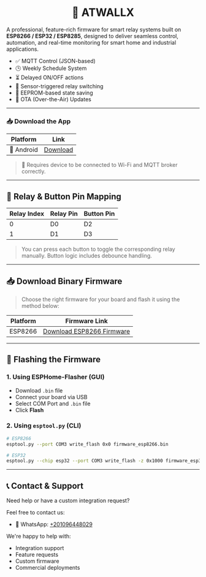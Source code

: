 <h1 align="center">🔌 ATWALLX</h1>

A professional, feature-rich firmware for smart relay systems built on **ESP8266 / ESP32 / ESP8285**, designed to deliver seamless control, automation, and real-time monitoring for smart home and industrial applications.



- ✅ MQTT Control (JSON-based)
- 🕒 Weekly Schedule System
- ⏳ Delayed ON/OFF actions
- 🧲 Sensor-triggered relay switching
- 🧠 EEPROM-based state saving
- 📶 OTA (Over-the-Air) Updates
----
### 📥 Download the App

| Platform | Link |
|----------|------|
| 📱 Android | [Download](https://github.com/ARDUTECH0/smart-home/raw/refs/heads/main/app-release.apk) |


> 🔑 Requires device to be connected to Wi-Fi and MQTT broker correctly.

---

## 🧮 Relay & Button Pin Mapping

| Relay Index | Relay Pin | Button Pin |
|-------------|-----------|------------|
| 0           | D0        | D2         |
| 1           | D1        | D3         |

> You can press each button to toggle the corresponding relay manually. Button logic includes debounce handling.

---
## 📥 Download Binary Firmware

> Choose the right firmware for your board and flash it using the method below:

| Platform | Firmware Link |
|----------|----------------|
| ESP8266  | [Download ESP8266 Firmware](https://github.com/YourUsername/smart-relay-scheduler/releases/download/v1.0.4/firmware_esp8266.bin) |

---

## 🚀 Flashing the Firmware

### 1. Using ESPHome-Flasher (GUI)
- Download `.bin` file
- Connect your board via USB
- Select COM Port and `.bin` file
- Click **Flash**

### 2. Using `esptool.py` (CLI)
```bash
# ESP8266
esptool.py --port COM3 write_flash 0x0 firmware_esp8266.bin

# ESP32
esptool.py --chip esp32 --port COM3 write_flash -z 0x1000 firmware_esp32.bin
```
---

## 📞 Contact & Support

Need help or have a custom integration request?

Feel free to contact us:

- 💬 WhatsApp: [+201096448029](https://wa.me/201096448029)

We're happy to help with:
- Integration support
- Feature requests
- Custom firmware
- Commercial deployments

